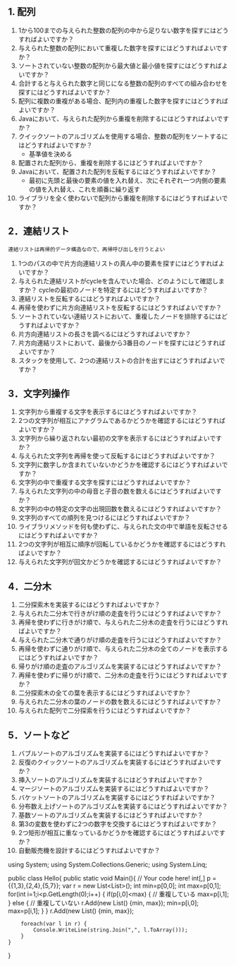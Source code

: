 ## 1. 配列
1. 1から100までの与えられた整数の配列の中から足りない数字を探すにはどうすればよいですか？
2. 与えられた整数の配列において重複した数字を探すにはどうすればよいですか？
3. ソートされていない整数の配列から最大値と最小値を探すにはどうすればよいですか？
4. 合計すると与えられた数字と同じになる整数の配列のすべての組み合わせを探すにはどうすればよいですか？
5. 配列に複数の重複がある場合、配列内の重複した数字を探すにはどうすればよいですか？
6. Javaにおいて、与えられた配列から重複を削除するにはどうすればよいですか？
7. クイックソートのアルゴリズムを使用する場合、整数の配列をソートするにはどうすればよいですか？
    * 基準値を決める
8. 配置された配列から、重複を削除するにはどうすればよいですか？ 
9. Javaにおいて、配置された配列を反転するにはどうすればよいですか？
    * 最初に先頭と最後の要素の値を入れ替え、次にそれぞれ一つ内側の要素の値を入れ替え、これを順番に繰り返す
10. ライブラリを全く使わないで配列から重複を削除するにはどうすればよいですか？

## 2．連結リスト
    連結リストは再帰的データ構造なので、再帰呼び出しを行うとよい
1. 1つのパスの中で片方向連結リストの真ん中の要素を探すにはどうすればよいですか？ 
2. 与えられた連結リストがcycleを含んでいた場合、どのようにして確認しますか？ cycleの最初のノードを特定するにはどうすればよいですか？ 
3. 連結リストを反転するにはどうすればよいですか？ 
4. 再帰を使わずに片方向連結リストを反転するにはどうすればよいですか？ 
5. ソートされていない連結リストにおいて、重複したノードを排除するにはどうすればよいですか？ 
6. 片方向連結リストの長さを調べるにはどうすればよいですか？ 
7. 片方向連結リストにおいて、最後から3番目のノードを探すにはどうすればよいですか？ 
8. スタックを使用して、2つの連結リストの合計を出すにはどうすればよいですか？

## 3．文字列操作
1. 文字列から重複する文字を表示するにはどうすればよいですか？
2. 2つの文字列が相互にアナグラムであるかどうかを確認するにはどうすればよいですか？
3. 文字列から繰り返されない最初の文字を表示するにはどうすればよいですか？
4. 与えられた文字列を再帰を使って反転するにはどうすればよいですか？
5. 文字列に数字しか含まれていないかどうかを確認するにはどうすればよいですか？
6. 文字列の中で重複する文字を探すにはどうすればよいですか？
7. 与えられた文字列の中の母音と子音の数を数えるにはどうすればよいですか？
8. 文字列の中の特定の文字の出現回数を数えるにはどうすればよいですか？
9. 文字列のすべての順列を見つけるにはどうすればよいですか？
10. ライブラリメソッドを何も使わずに、与えられた文の中で単語を反転させるにはどうすればよいですか？
11. 2つの文字列が相互に順序が回転しているかどうかを確認するにはどうすればよいですか？
12. 与えられた文字列が回文かどうかを確認するにはどうすればよいですか？

## 4．二分木
1. 二分探索木を実装するにはどうすればよいですか？
2. 与えられた二分木で行きがけ順の走査を行うにはどうすればよいですか？
3. 再帰を使わずに行きがけ順で、与えられた二分木の走査を行うにはどうすればよいですか？
4. 与えられた二分木で通りがけ順の走査を行うにはどうすればよいですか？
5. 再帰を使わずに通りがけ順で、与えられた二分木の全てのノードを表示するにはどうすればよいですか？
6. 帰りがけ順の走査のアルゴリズムを実装するにはどうすればよいですか？
7. 再帰を使わずに帰りがけ順で、二分木の走査を行うにはどうすればよいですか？
8. 二分探索木の全ての葉を表示するにはどうすればよいですか？
9. 与えられた二分木の葉のノードの数を数えるにはどうすればよいですか？
10. 与えられた配列で二分探索を行うにはどうすればよいですか？

## 5．ソートなど
1. バブルソートのアルゴリズムを実装するにはどうすればよいですか？
2. 反復のクイックソートのアルゴリズムを実装するにはどうすればよいですか？
3. 挿入ソートのアルゴリズムを実装するにはどうすればよいですか？
4. マージソートのアルゴリズムを実装するにはどうすればよいですか？
5. バケットソートのアルゴリズムを実装するにはどうすればよいですか？
6. 分布数え上げソートのアルゴリズムを実装するにはどうすればよいですか？
7. 基数ソートのアルゴリズムを実装するにはどうすればよいですか？
8. 第3の変数を使わずに2つの数字を交換するにはどうすればよいですか？
9. 2つ矩形が相互に重なっているかどうかを確認するにはどうすればよいですか？
10. 自動販売機を設計するにはどうすればよいですか？





using System;
using System.Collections.Generic;
using System.Linq;

public class Hello{
    public static void Main(){
        // Your code here!
        int[,] p = {{1,3},{2,4},{5,7}};
        var r = new List<List<int>>();
        int min=p[0,0];
        int max=p[0,1];
        for(int i=1;i<p.GetLength(0);i++) {
            if(p[i,0]<max) {
                // 重複している
                max=p[i,1];
            } else {
                // 重複していない
                r.Add(new List<int>() {min, max});
                min=p[i,0];
                max=p[i,1];
            }
        }
        r.Add(new List<int>() {min, max});
        
        foreach(var l in r) {
            Console.WriteLine(string.Join(",", l.ToArray()));
        }
    }
}
